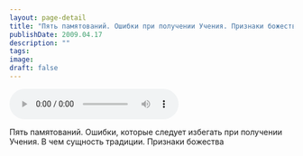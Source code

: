 ```yaml
---
layout: page-detail
title: "Пять памятований. Ошибки при получении Учения. Признаки божества"
publishDate: 2009.04.17
description: ""
tags:
image:
draft: false
---
```


<audio title="2009.04.17 - Пять памятований. Ошибки при получении Учения. Признаки божества.mp3" src="/upload/iblock/709/7095d10e1448dcf2662b3ac831834ed3.mp3" controls=""></audio>

 Пять памятований. Ошибки, которые следует избегать при получении   
 Учения. В чем сущность традиции. Признаки божества   

  
